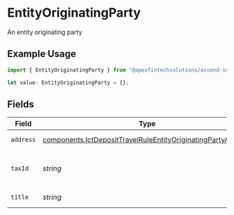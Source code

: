 # EntityOriginatingParty

An entity originating party

## Example Usage

```typescript
import { EntityOriginatingParty } from "@apexfintechsolutions/ascend-sdk/models/components";

let value: EntityOriginatingParty = {};
```

## Fields

| Field                                                                                                                                        | Type                                                                                                                                         | Required                                                                                                                                     | Description                                                                                                                                  | Example                                                                                                                                      |
| -------------------------------------------------------------------------------------------------------------------------------------------- | -------------------------------------------------------------------------------------------------------------------------------------------- | -------------------------------------------------------------------------------------------------------------------------------------------- | -------------------------------------------------------------------------------------------------------------------------------------------- | -------------------------------------------------------------------------------------------------------------------------------------------- |
| `address`                                                                                                                                    | [components.IctDepositTravelRuleEntityOriginatingPartyAddress](../../models/components/ictdeposittravelruleentityoriginatingpartyaddress.md) | :heavy_minus_sign:                                                                                                                           | The address of the entity                                                                                                                    |                                                                                                                                              |
| `taxId`                                                                                                                                      | *string*                                                                                                                                     | :heavy_minus_sign:                                                                                                                           | The tax identification number of the entity                                                                                                  | 987-65-4321                                                                                                                                  |
| `title`                                                                                                                                      | *string*                                                                                                                                     | :heavy_minus_sign:                                                                                                                           | The name of the entity                                                                                                                       | Acme, Inc.                                                                                                                                   |